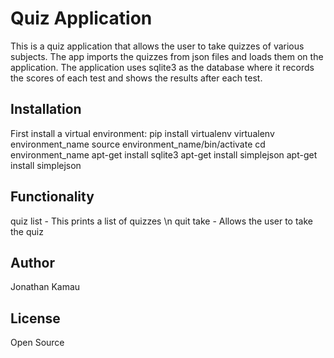 <h1>Quiz Application</h1>
This is a quiz application that allows the user to take quizzes of various subjects. The app imports the quizzes from json files and loads them on the application.
The application uses sqlite3 as the database where it records the scores of each test and shows the results after each test.

<h2>Installation</h2>
First install a virtual environment:
  pip install virtualenv
  virtualenv environment_name
  source environment_name/bin/activate
  cd environment_name
  apt-get install sqlite3
  apt-get install simplejson
  apt-get install simplejson
  
<h2>Functionality</h2>
quiz list - This prints a list of quizzes \n
quit take - Allows the user to take the quiz

<h2>Author</h2>
Jonathan Kamau

<h2>License</h2>
Open Source


